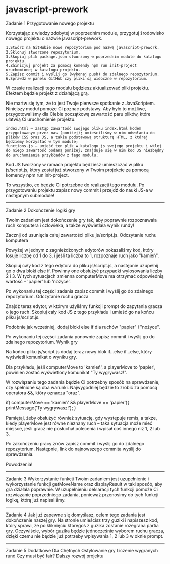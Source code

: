 # javascript-prework

Zadanie 1
Przygotowanie nowego projektu

Korzystając z wiedzy zdobytej w poprzednim module, przygotuj środowisko nowego projektu o nazwie javascript-prework.

    1.Stwórz na GitHubie nowe repozytorium pod nazwą javascript-prework.
    2.Sklonuj stworzone repozytorium.
    3.Skopiuj plik package.json stworzony w poprzednim module do katalogu projektu.
    4.Zainicjuj projekt za pomocą komendy npm run init-project uruchomionej w katalogu projektu.
    5.Zapisz commit i wyślij go (wykonaj push) do zdalnego repozytorium.
    6.Sprawdź w panelu GitHub czy pliki są widoczne w repozytorium.

W czasie realizacji tego modułu będziesz aktualizować pliki projektu. Efektem będzie projekt z działającą grą.

Nie martw się tym, że to jest Twoje pierwsze spotkanie z JavaScriptem. Niniejszy moduł pomoże Ci poznać podstawy. Aby było to możliwe, przygotowaliśmy dla Ciebie początkową zawartość paru plików, które ułatwią Ci uruchomienie projektu.

    index.html – zastąp zawartość swojego pliku index.html kodem przygotowanym przez nas (poniżej); umieściliśmy w nim odwołania do plików CSS oraz JS, a także podstawową strukturę HTML, z której będziemy korzystać w tym module;
    functions.js – umieść ten plik w katalogu js swojego projektu i wklej do niego zawartość podaną poniżej; znajduje się w nim kod JS niezbędny do uruchomienia przykładów z tego modułu;

Kod JS tworzony w ramach projektu będziesz umieszczać w pliku js/script.js, który został już stworzony w Twoim projekcie za pomocą komendy npm run init-project.

To wszystko, co będzie Ci potrzebne do realizacji tego modułu. Po przygotowaniu projektu zapisz nowy commit i przejdź do nauki JS-a w następnym submodule!

---

Zadanie 2
Dokończenie logiki gry

Twoim zadaniem jest dokończenie gry tak, aby poprawnie rozpoznawała ruch komputera i człowieka, a także wyświetlała wynik rundy!

Zacznij od usunięcia całej zawartości pliku js/script.js.
Odczytanie ruchu komputera

Powyżej w jednym z zagnieżdżonych edytorów pokazaliśmy kod, który losuje liczbę od 1 do 3, i jeśli ta liczba to 1, rozpoznaje ruch jako "kamień".

Skopiuj cały kod z tego edytora do pliku js/script.js, a następnie uzupełnij go o dwa bloki else if. Powinny one obsłużyć przypadki wylosowania liczby 2 i 3. W tych sytuacjach zmienna computerMove ma otrzymać odpowiednią wartość – 'papier' lub 'nożyce'.

Po wykonaniu tej części zadania zapisz commit i wyślij go do zdalnego repozytorium.
Odczytanie ruchu gracza

Znajdź teraz edytor, w którym użyliśmy funkcji prompt do zapytania gracza o jego ruch. Skopiuj cały kod JS z tego przykładu i umieść go na końcu pliku js/script.js.

Podobnie jak wcześniej, dodaj bloki else if dla ruchów "papier" i "nożyce".

Po wykonaniu tej części zadania ponownie zapisz commit i wyślij go do zdalnego repozytorium.
Wynik gry

Na końcu pliku js/script.js dodaj teraz nowy blok if...else if...else, który wyświetli komunikat o wyniku gry.

Dla przykładu, jeśli computerMove to 'kamień', a playerMove to 'papier', powinien zostać wyświetlony komunikat "Ty wygrywasz!".

W rozwiązaniu tego zadania będzie Ci potrzebny sposób na sprawdzenie, czy spełnione są oba warunki. Najwygodniej będzie to zrobić za pomocą operatora &&, który oznacza "oraz".

if( computerMove == 'kamień' && playerMove == 'papier'){
printMessage('Ty wygrywasz!');
}

Pamiętaj, żeby obsłużyć również sytuację, gdy występuje remis, a także, kiedy playerMove jest równe nieznany ruch – taka sytuacja może mieć miejsce, jeśli gracz nie posłuchał polecenia i wpisał coś innego niż 1, 2 lub 3.

Po zakończeniu pracy znów zapisz commit i wyślij go do zdalnego repozytorium. Następnie, link do najnowszego commita wyślij do sprawdzenia.

Powodzenia!

---

Zadanie 3
Wykorzystanie funkcji Twoim zadaniem jest uzupełnienie i wykorzystanie funkcji getMoveName oraz displayResult w taki sposób, aby gra działała poprawnie. W uzupełnieniu deklaracji tych funkcji pomoże Ci rozwiązanie poprzedniego zadania, ponieważ przenosimy do tych funkcji logikę, którą już napisaliśmy.

---

Zadanie 4
Jak już zapewne się domyślasz, celem tego zadania jest dokończenie naszej gry. Na stronie umieścisz trzy guziki i napiszesz kod, który sprawi, że po kliknięciu któregoś z guzika zostanie rozegrana partia gry. Oczywiście, wybór guzika będzie jednocześnie wyborem ruchu gracza, dzięki czemu nie będzie już potrzeby wpisywania 1, 2 lub 3 w oknie prompt.

---

Zadanie 5 Dodatkowe Dla Chętnych
Ostylowanie gry
Liczenie wygranych rund
Czy musi być fair?
Dalszy rozwój projektu
